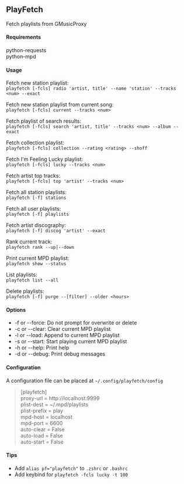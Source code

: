 ## PlayFetch
Fetch playlists from GMusicProxy  
  
#### Requirements
python-requests  
python-mpd
  
#### Usage
Fetch new station playlist:  
  `playfetch [-fcls] radio 'artist, title' --name 'station' --tracks <num> --exact`  
  
Fetch new station playlist from current song:  
  `playfetch [-fcls] current --tracks <num>`  
  
Fetch playlist of search results:  
  `playfetch [-fcls] search 'artist, title' --tracks <num> --album --exact`  
  
Fetch collection playlist:  
  `playfetch [-fcls] collection --rating <rating> --shoff`  
  
Fetch I'm Feeling Lucky playlist:  
  `playfetch [-fcls] lucky --tracks <num>`  
  
Fetch artist top tracks:  
  `playfetch [-fcls] top 'artist' --tracks <num>`  
  
Fetch all station playlists:  
  `playfetch [-f] stations`  
  
Fetch all user playlists:  
  `playfetch [-f] playlists`  
  
Fetch artist discography:  
  `playfetch [-f] discog 'artist' --exact`  
  
Rank current track:  
  `playfetch rank --up|--down`  
  
Print current MPD playlist:  
  `playfetch show --status`  
  
List playlists:  
  `playfetch list --all`  
  
Delete playlists:  
  `playfetch [-f] purge --[filter] --older <hours>`  
  
  
#### Options
*  -f or --force:   Do not prompt for overwrite or delete  
*  -c or --clear:   Clear current MPD playlist  
*  -l or --load:    Append to current MPD playlist  
*  -s or --start:   Start playing current MPD playlist  
*  -h or --help:    Print help
*  -d or --debug:   Print debug messages  


#### Configuration  
A configuration file can be placed at `~/.config/playfetch/config`  

> [playfetch]  
> proxy-url = http://localhost:9999  
> plist-dest = ~/.mpd/playlists  
> plist-prefix = play  
> mpd-host = localhost  
> mpd-port = 6600  
> auto-clear = False  
> auto-load = False  
> auto-start = False 
  
  
#### Tips
* Add `alias pf="playfetch"` to `.zshrc` or `.bashrc`   
* Add keybind for `playfetch -fcls lucky -t 100`  
  
  
